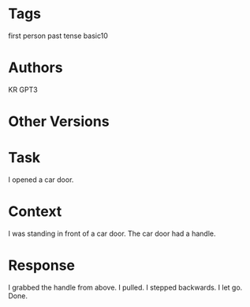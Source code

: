 # Tags

first person
past tense
basic10

# Authors

KR
GPT3

# Other Versions

# Task

I opened a car door.

# Context

I was standing in front of a car door.
The car door had a handle.

# Response

I grabbed the handle from above.
I pulled.
I stepped backwards.
I let go.
Done.
